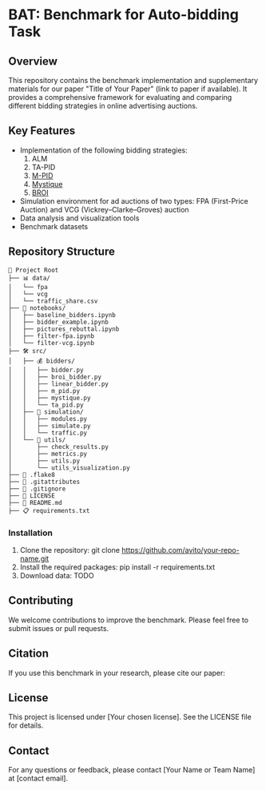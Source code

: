 # BAT: Benchmark for Auto-bidding Task
## Overview

This repository contains the benchmark implementation and supplementary materials for our paper "Title of Your Paper" (link to paper if available). It provides a comprehensive framework for evaluating and comparing different bidding strategies in online advertising auctions.

## Key Features

- Implementation of the following bidding strategies:
  1. ALM
  2. TA-PID
  3. [M-PID](https://arxiv.org/pdf/1905.10928)
  4. [Mystique](https://www.yahooinc.com/research/publications/mystique-a-budget-pacing-system-for-performance-optimization-in-online-advertising)
  5. [BROI](https://arxiv.org/pdf/2301.13306)
- Simulation environment for ad auctions of two types: FPA (First-Price Auction) and VCG (Vickrey–Clarke–Groves) auction
- Data analysis and visualization tools
- Benchmark datasets

## Repository Structure

```
📁 Project Root
├── 📊 data/
│   └── fpa
│   └── vcg
│   └── traffic_share.csv
├── 📓 notebooks/
│   ├── baseline_bidders.ipynb
│   ├── bidder_example.ipynb
│   ├── pictures_rebuttal.ipynb
│   ├── filter-fpa.ipynb
│   └── filter-vcg.ipynb
├── 🛠️ src/
│   ├── 💰 bidders/
│   │   ├── bidder.py
│   │   ├── broi_bidder.py
│   │   ├── linear_bidder.py
│   │   ├── m_pid.py
│   │   ├── mystique.py
│   │   └── ta_pid.py
│   ├── 🔄 simulation/
│   │   ├── modules.py
│   │   ├── simulate.py
│   │   └── traffic.py
│   └── 🔧 utils/
│       ├── check_results.py
│       ├── metrics.py
│       ├── utils.py
│       └── utils_visualization.py
├── 📄 .flake8
├── 📄 .gitattributes
├── 📄 .gitignore
├── 📜 LICENSE
├── 📘 README.md
├── 📋 requirements.txt
```

### Installation

1. Clone the repository: git clone https://github.com/avito/your-repo-name.git
2. Install the required packages: pip install -r requirements.txt
3. Download data: TODO

## Contributing

We welcome contributions to improve the benchmark. Please feel free to submit issues or pull requests.

## Citation

If you use this benchmark in your research, please cite our paper:


## License

This project is licensed under [Your chosen license]. See the LICENSE file for details.

## Contact

For any questions or feedback, please contact [Your Name or Team Name] at [contact email].
